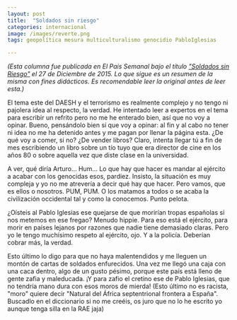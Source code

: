 ```yaml
---
layout: post
title:  "Soldados sin riesgo"
categories: internacional
image: /images/reverte.png
tags: geopolítica mesura multiculturalismo genocidio PabloIglesias

---
```

*(Esta columna fue publicada en El País Semanal bajo el título ["Soldados sin Riesgo"](http://elpais.com/elpais/2015/12/22/eps/1450795200_059391.html) el 27 de Diciembre de 2015. Lo que sigue es un resumen de la misma con fines didácticos. Es recomendable leer la original antes de leer esta.)*


El tema este del DAESH y el terrorismo es realmente complejo y no tengo ni pajolera idea al respecto, la verdad. He intentado leer a expertos en el tema para escribir un refrito pero no me he enterado bien, así que no voy a opinar. 
Bueno, pensándolo bien sí que voy a opinar: al fin y al cabo no tener ni idea no me ha detenido antes y me pagan por llenar la página esta. ¿De qué voy a comer, si no? ¿De vender libros? Claro, intenta llegar tú a fin de mes escribiendo un libro sobre un tío tuyo que era director de cine en los años 80 o sobre aquella vez que diste clase en la universidad.

A ver, qué diría Arturo... Hum... Lo que hay que hacer es mandar al ejército a acabar con los genocidas esos, pardiez. Insisto, la situación es muy compleja y yo no me atrevería a decir qué hay que hacer. Pero vamos, que es ellos o nosotros. PUM, PUM. O los matamos a todos o se acaba la civilización occidental tal y como la conocemos. Punto pelota.

¿Oísteis al Pablo Iglesias ese quejarse de que morirían tropas españolas si nos metemos en ese fregao? Menudo hippie. Para eso está el ejército, para morir en países lejanos por razones que nadie tiene demasiado claras. Pero yo le tengo muchísimo respeto al ejército, ojo. Y a la policía. Deberían cobrar más, la verdad. 

Esto último lo digo para que no haya malentendidos y me lleguen un montón de cartas de soldados enfurecidos. Una vez me llegó una caja con una caca dentro, algo de un gusto pésimo, porque este país está lleno de gente zafia y maleducada. ¡Y para zafio el cretino ese de Pablo Iglesias, que no tendría mano dura con esos moros de mierda! (Esto último no es racista, "moro" quiere decir "Natural del África septentrional frontera a España". Buscadlo en el diccionario si no me creéis, os juro que no lo he escrito yo aunque tenga silla en la RAE jaja)